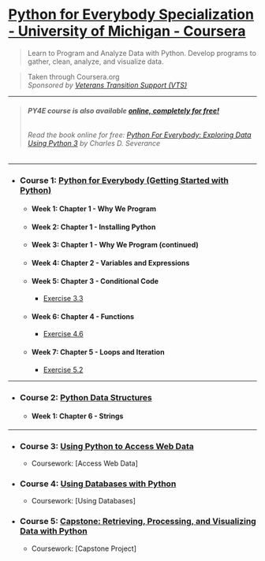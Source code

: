 # [Python for Everybody Specialization - University of Michigan - Coursera](https://www.coursera.org/programs/vts-learning-program-nvi2e/specializations/python)
> Learn to Program and Analyze Data with Python. Develop programs to gather, clean, analyze, and visualize data.

> Taken through Coursera.org  
> *Sponsored by [Veterans Transition Support (VTS)](https://veteranstransitionsupport.org/)*  

***  

> ###### **PY4E course is also available [online, completely for free!](https://www.py4e.com/)**
> ###### Read the book online for free: [<ins>Python For Everybody: *Exploring Data Using Python 3*</ins>](http://do1.dr-chuck.com/pythonlearn/EN_us/pythonlearn.pdf) by Charles D. Severance

***


- ### **Course 1:** [Python for Everybody (Getting Started with Python)](https://www.coursera.org/programs/vts-learning-program-nvi2e/learn/python?specialization=python)

  - #### Week 1: Chapter 1 - Why We Program

  - #### Week 2: Chapter 1 - Installing Python

  - #### Week 3: Chapter 1 - Why We Program (continued)

  - #### Week 4: Chapter 2 - Variables and Expressions

  - #### Week 5: Chapter 3 - Conditional Code

    - [Exercise 3.3](Python-Programs/3-3-PY4E.py)

  - #### Week 6: Chapter 4 - Functions

    - [Exercise 4.6](Python-Programs/4-6-PY4E.py)

  - #### Week 7: Chapter 5 - Loops and Iteration

    - [Exercise 5.2](Python-Programs/5-2-PY4E.py)

***

- ### **Course 2:** [Python Data Structures](https://www.coursera.org/learn/python-data/)

  - #### Week 1: Chapter 6 - Strings
 
***

- ### **Course 3:** [Using Python to Access Web Data](https://www.coursera.org/programs/vts-learning-program-nvi2e/learn/python-network-data?specialization=python)
  - Coursework: [Access Web Data]

- ### **Course 4:** [Using Databases with Python](https://www.coursera.org/programs/vts-learning-program-nvi2e/learn/python-databases?specialization=python)
  - Coursework: [Using Databases]

- ### **Course 5:** [Capstone: Retrieving, Processing, and Visualizing Data with Python](https://www.coursera.org/programs/vts-learning-program-nvi2e/learn/python-data-visualization?specialization=python)
  - Coursework: [Capstone Project]


  
